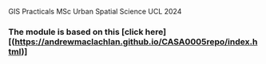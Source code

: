 GIS Practicals  MSc Urban Spatial Science UCL 2024

### The module is based on this [click here][(https://andrewmaclachlan.github.io/CASA0005repo/index.html)]

